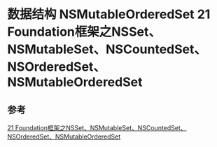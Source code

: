 # 数据结构 NSMutableOrderedSet 21 Foundation框架之NSSet、NSMutableSet、NSCountedSet、NSOrderedSet、NSMutableOrderedSet







## 参考

[21 Foundation框架之NSSet、NSMutableSet、NSCountedSet、NSOrderedSet、NSMutableOrderedSet](https://blog.csdn.net/terrysg/article/details/50229499)


